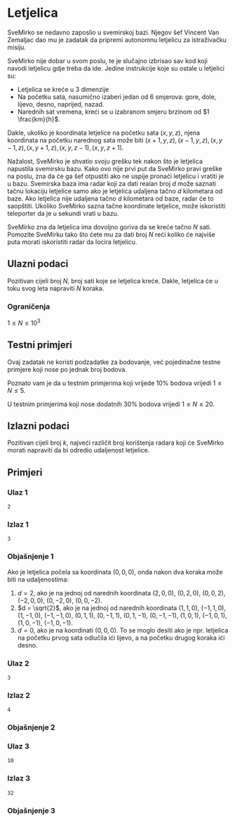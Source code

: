 # Letjelica

SveMirko se nedavno zaposlio u svemirskoj bazi. Njegov šef Vincent Van Zemaljac dao mu je zadatak da pripremi autonomnu letjelicu za istraživačku misiju.

SveMirko nije dobar u svom poslu, te je slučajno izbrisao sav kod koji navodi letjelicu gdje treba da ide. Jedine instrukcije koje su ostale u letjelici su:
- Letjelica se kreće u 3 dimenzije
- Na početku sata, nasumično izaberi jedan od 6 smjerova: gore, dole, lijevo, desno, naprijed, nazad.
- Narednih sat vremena, kreći se u izabranom smjeru brzinom od $1 \frac{km}{h}$. 

Dakle, ukoliko je koordinata letjelice na početku sata $(x, y, z)$, njena koordinata na početku narednog sata može biti $(x + 1, y, z), (x - 1, y, z), (x, y - 1, z), (x, y + 1, z), (x, y, z - 1), (x, y, z + 1)$.

Nažalost, SveMirko je shvatio svoju grešku tek nakon što je letjelica napustila svemirsku bazu. Kako ovo nije prvi put da SveMirko pravi greške na poslu, zna da će ga šef otpustiti ako ne uspije pronaći letjelicu i vratiti je u bazu. Svemirska baza ima radar koji za dati realan broj $d$ može saznati tačnu lokaciju letjelice samo ako je letjelica udaljena tačno $d$ kilometara od baze. Ako letjelica nije udaljena tačno $d$ kilometara od baze, radar će to saopštiti. Ukoliko SveMirko sazna tačne koordinate letjelice, može iskoristiti teleporter da je u sekundi vrati u bazu.

SveMirko zna da letjelica ima dovoljno goriva da se kreće tačno $N$ sati. Pomozite SveMirku tako što ćete mu za dati broj $N$ reći koliko će najviše puta morati iskoristiti radar da locira letjelicu.

## Ulazni podaci 

Pozitivan cijeli broj $N$, broj sati koje se letjelica kreće. Dakle, letjelica će u toku svog leta napraviti $N$ koraka.

### Ograničenja

$1 \leq N \leq 10^3$

## Testni primjeri

Ovaj zadatak ne koristi podzadatke za bodovanje, već pojedinačne testne primjere koji nose po jednak broj bodova.

Poznato vam je da u testnim primjerima koji vrijede $10\%$ bodova vrijedi $1 \leq N \leq 5$. 

U testnim primjerima koji nose dodatnih $30\%$ bodova vrijedi $1 \leq N \leq 20$.

## Izlazni podaci

Pozitivan cijeli broj $k$, najveći različit broj korištenja radara koji će SveMirko morati napraviti da bi odredio udaljenost letjelice. 

## Primjeri

### Ulaz 1
```
2
```

### Izlaz 1
```
3
```

### Objašnjenje 1

Ako je letjelica počela sa koordinata $(0, 0, 0)$, onda nakon dva koraka može biti na udaljenostima:
1. $d = 2$, ako je na jednoj od narednih koordinata  $(2, 0, 0)$, $(0, 2, 0)$, $(0, 0, 2)$, $(-2, 0, 0)$, $(0, -2, 0)$, $(0, 0, -2)$.
2. $d = \sqrt{2}$, ako je na jednoj od narednih koordinata $(1, 1, 0)$, $(-1, 1, 0)$, $(1, -1, 0)$, $(-1, -1, 0)$, $(0, 1, 1)$, $(0, -1, 1)$, $(0, 1, -1)$, $(0, -1, -1)$, $(1, 0, 1)$, $(-1, 0, 1)$, $(1, 0, -1)$, $(-1, 0, -1)$.
3. $d = 0$, ako je na koordinati $(0, 0, 0)$. To se moglo desiti ako je npr. letjelica na početku prvog sata odlučila ići lijevo, a na početku drugog koraka ići desno.

### Ulaz 2
```
3
```

### Izlaz 2
```
4
```

### Objašnjenje 2

### Ulaz 3
```
10
```

### Izlaz 3
```
32
```

### Objašnjenje 3
